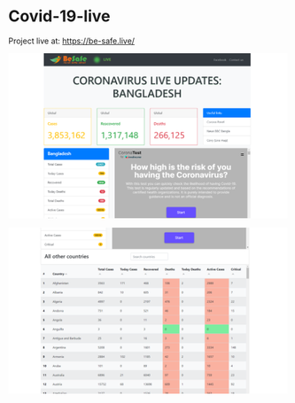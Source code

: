# Covid-19-live
Project live at: https://be-safe.live/

![](img/Screenshot%20(11).png)

![](img/Screenshot%20(12).png)

